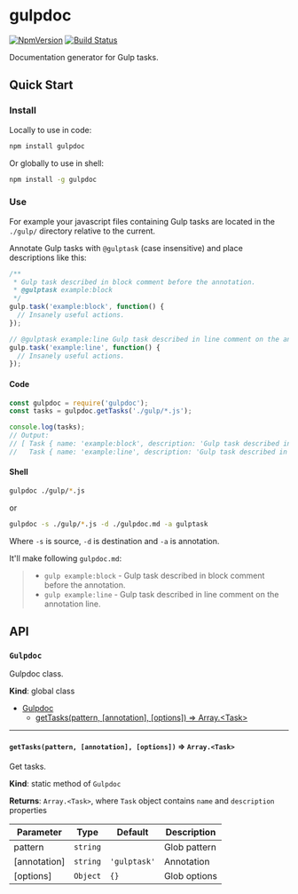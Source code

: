 # gulpdoc

[![NpmVersion](https://img.shields.io/npm/v/gulpdoc.svg)](https://www.npmjs.com/package/gulpdoc)
[![Build Status](https://travis-ci.com/loginov-rocks/gulpdoc.svg?branch=master)](https://travis-ci.com/loginov-rocks/gulpdoc)

Documentation generator for Gulp tasks.

## Quick Start

### Install

Locally to use in code:

```sh
npm install gulpdoc
```

Or globally to use in shell:

```sh
npm install -g gulpdoc
```

### Use

For example your javascript files containing Gulp tasks are located in the `./gulp/` directory relative to the current.

Annotate Gulp tasks with `@gulptask` (case insensitive) and place descriptions like this:

```js
/**
 * Gulp task described in block comment before the annotation.
 * @gulptask example:block
 */
gulp.task('example:block', function() {
  // Insanely useful actions.
});
```

```js
// @gulptask example:line Gulp task described in line comment on the annotation line.
gulp.task('example:line', function() {
  // Insanely useful actions.
});
```

#### Сode

```js
const gulpdoc = require('gulpdoc');
const tasks = gulpdoc.getTasks('./gulp/*.js');

console.log(tasks);
// Output:
// [ Task { name: 'example:block', description: 'Gulp task described in block comment before the annotation.' },
//   Task { name: 'example:line', description: 'Gulp task described in line comment on the annotation line.' } ]
```

#### Shell

```sh
gulpdoc ./gulp/*.js
```

or

```sh
gulpdoc -s ./gulp/*.js -d ./gulpdoc.md -a gulptask
```

Where `-s` is source, `-d` is destination and `-a` is annotation. 

It'll make following `gulpdoc.md`:

> * `gulp example:block` - Gulp task described in block comment before the annotation.
> * `gulp example:line` - Gulp task described in line comment on the annotation line.

## API

### `Gulpdoc`

Gulpdoc class.

**Kind**: global class

* [Gulpdoc](#gulpdoc-1)
  * [getTasks(pattern, [annotation], [options]) ⇒ Array.&lt;Task&gt;](#gettaskspattern-annotation-options--arraytask)

---

#### `getTasks(pattern, [annotation], [options])` ⇒ `Array.<Task>`

Get tasks.

**Kind**: static method of `Gulpdoc`

**Returns**: `Array.<Task>`, where `Task` object contains `name` and `description` properties

| Parameter    | Type     | Default      | Description  |
| ------------ | -------- | ------------ | ------------ |
| pattern      | `string` |              | Glob pattern |
| [annotation] | `string` | `'gulptask'` | Annotation   |
| [options]    | `Object` | `{}`         | Glob options |
